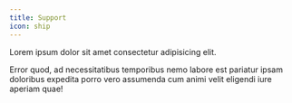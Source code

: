 ```yaml
---
title: Support
icon: ship
---
```

Lorem ipsum dolor sit amet consectetur adipisicing elit.



Error quod, ad necessitatibus temporibus nemo labore est pariatur ipsam doloribus expedita porro vero assumenda cum animi velit eligendi iure aperiam quae!

